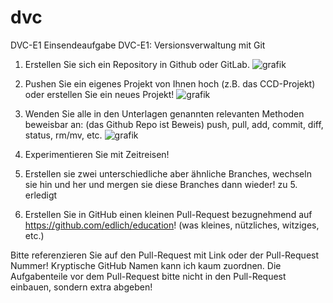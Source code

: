 # dvc
DVC-E1
Einsendeaufgabe DVC-E1: Versionsverwaltung mit Git

1. Erstellen Sie sich ein Repository in Github oder GitLab.
![grafik](https://github.com/user-attachments/assets/0eb2340c-a3df-43cf-aa76-260389eb9085)

2. Pushen Sie ein eigenes Projekt von Ihnen hoch (z.B. das CCD-Projekt) oder erstellen Sie ein neues Projekt!
![grafik](https://github.com/user-attachments/assets/2ebe9ba4-17ef-4c21-9cef-eb44dc9eb19a)

3. Wenden Sie alle in den Unterlagen genannten relevanten Methoden beweisbar an: (das Github Repo ist Beweis) push, pull, add, commit, diff, status, rm/mv, etc.
![grafik](https://github.com/user-attachments/assets/df6a5a1f-9061-4604-8414-717271fd6ac4)
4. Experimentieren Sie mit Zeitreisen!
5. Erstellen sie zwei unterschiedliche aber ähnliche Branches, wechseln sie hin und her und mergen sie diese Branches dann wieder!
zu 5. erledigt
6. Erstellen Sie in GitHub einen kleinen Pull-Request bezugnehmend auf https://github.com/edlich/education! (was kleines, nützliches, witziges, etc.)

Bitte referenzieren Sie auf den Pull-Request mit Link oder der Pull-Request Nummer! Kryptische GitHub Namen kann ich kaum zuordnen. Die Aufgabenteile vor dem Pull-Request bitte nicht in den Pull-Request einbauen, sondern extra abgeben! 
